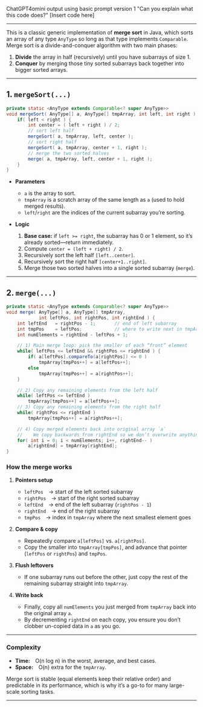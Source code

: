 ChatGPT4omini output using basic prompt version 1
"Can you explain what this code does?"
[Insert code here]

-----------------------------------------------------------------------------------------------------

This is a classic generic implementation of **merge sort** in Java, which sorts an array of any type `AnyType` so long as that type implements `Comparable`.  Merge sort is a divide-and-conquer algorithm with two main phases:

1. **Divide** the array in half (recursively) until you have subarrays of size 1.
2. **Conquer** by merging those tiny sorted subarrays back together into bigger sorted arrays.

---

## 1. `mergeSort(...)`

```java
private static <AnyType extends Comparable<? super AnyType>>
void mergeSort( AnyType[] a, AnyType[] tmpArray, int left, int right ) {
    if( left < right ) {
        int center = ( left + right ) / 2;
        // sort left half
        mergeSort( a, tmpArray, left, center );
        // sort right half
        mergeSort( a, tmpArray, center + 1, right );
        // merge the two sorted halves
        merge( a, tmpArray, left, center + 1, right );
    }
}
```

* **Parameters**

  * `a` is the array to sort.
  * `tmpArray` is a scratch array of the same length as `a` (used to hold merged results).
  * `left`/`right` are the indices of the current subarray you’re sorting.

* **Logic**

  1. **Base case:** if `left >= right`, the subarray has 0 or 1 element, so it’s already sorted—return immediately.
  2. Compute `center = (left + right) / 2`.
  3. Recursively sort the left half `[left..center]`.
  4. Recursively sort the right half `[center+1..right]`.
  5. Merge those two sorted halves into a single sorted subarray (`merge`).

---

## 2. `merge(...)`

```java
private static <AnyType extends Comparable<? super AnyType>>
void merge( AnyType[] a, AnyType[] tmpArray,
            int leftPos, int rightPos, int rightEnd ) {
    int leftEnd   = rightPos - 1;       // end of left subarray
    int tmpPos    = leftPos;            // where to write next in tmpArray
    int numElements = rightEnd - leftPos + 1;

    // 1) Main merge loop: pick the smaller of each “front” element
    while( leftPos <= leftEnd && rightPos <= rightEnd ) {
        if( a[leftPos].compareTo(a[rightPos]) <= 0 )
            tmpArray[tmpPos++] = a[leftPos++];
        else
            tmpArray[tmpPos++] = a[rightPos++];
    }

    // 2) Copy any remaining elements from the left half
    while( leftPos <= leftEnd )
        tmpArray[tmpPos++] = a[leftPos++];
    // 3) Copy any remaining elements from the right half
    while( rightPos <= rightEnd )
        tmpArray[tmpPos++] = a[rightPos++];

    // 4) Copy merged elements back into original array `a`
    //    We copy backwards from rightEnd so we don’t overwrite anything we still need.
    for( int i = 0; i < numElements; i++, rightEnd-- )
        a[rightEnd] = tmpArray[rightEnd];
}
```

### How the merge works

1. **Pointers setup**

   * `leftPos` → start of the left sorted subarray
   * `rightPos` → start of the right sorted subarray
   * `leftEnd` → end of the left subarray (`rightPos - 1`)
   * `rightEnd` → end of the right subarray
   * `tmpPos` → index in `tmpArray` where the next smallest element goes

2. **Compare & copy**

   * Repeatedly compare `a[leftPos]` vs. `a[rightPos]`.
   * Copy the smaller into `tmpArray[tmpPos]`, and advance that pointer (`leftPos` or `rightPos`) and `tmpPos`.

3. **Flush leftovers**

   * If one subarray runs out before the other, just copy the rest of the remaining subarray straight into `tmpArray`.

4. **Write back**

   * Finally, copy all `numElements` you just merged from `tmpArray` back into the original array `a`.
   * By decrementing `rightEnd` on each copy, you ensure you don’t clobber un-copied data in `a` as you go.

---

### Complexity

* **Time:** O(n log n) in the worst, average, and best cases.
* **Space:** O(n) extra for the `tmpArray`.

Merge sort is stable (equal elements keep their relative order) and predictable in its performance, which is why it’s a go-to for many large-scale sorting tasks.

-----------------------------------------------------------------------------------------------------
